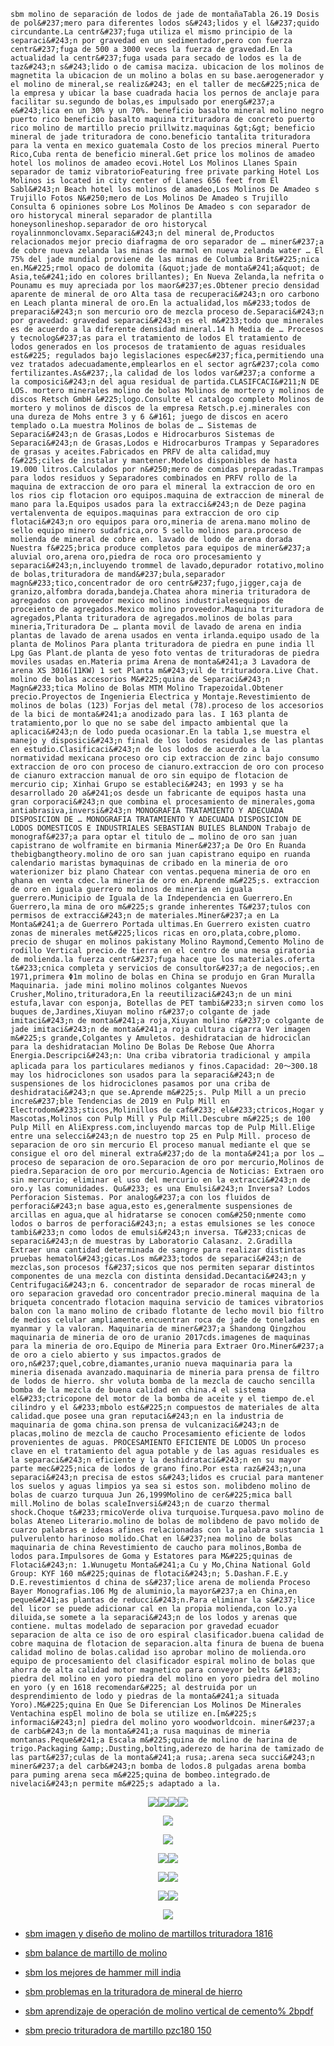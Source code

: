 
```
sbm molino de separación de lodos de jade de montañaTabla 26.19 Dosis de pol&#237;mero para diferentes lodos s&#243;lidos y el l&#237;quido circundante.La centr&#237;fuga utiliza el mismo principio de la separaci&#243;n por gravedad en un sedimentador,pero con fuerza centr&#237;fuga de 500 a 3000 veces la fuerza de gravedad.En la actualidad la centr&#237;fuga usada para secado de lodos es la de taz&#243;n s&#243;lido o de camisa maciza. ubicacion de los molinos de magnetita la ubicacion de un molino a bolas en su base.aerogenerador y el molino de mineral,se realiz&#243; en el taller de mec&#225;nica de la empresa y ubicar la base cuadrada hacia los pernos de anclaje para facilitar su.segundo de bolas,es impulsado por energ&#237;a e&#243;lica en un 30% y un 70%. beneficio basalto mineral molino negro puerto rico beneficio basalto maquina trituradora de concreto puerto rico molino de martillo precio prillwitz.maquinas &gt;&gt; beneficio mineral de jade trituradora de cono.beneficio tantalita trituradora para la venta en mexico guatemala Costo de los precios mineral Puerto Rico,Cuba renta de beneficio mineral.Get price los molinos de amadeo hotel los molinos de amadeo ecovi.Hotel Los Molinos Llanes Spain separador de tamiz vibratorioFeaturing free private parking Hotel Los Molinos is located in city center of Llanes 656 feet from El Sabl&#243;n Beach hotel los molinos de amadeo,Los Molinos De Amadeo s Trujillo Fotos N&#250;mero de Los Molinos De Amadeo s Trujillo Consulta 6 opiniones sobre Los Molinos De Amadeo s con separador de oro historycal mineral separador de plantilla honeysonlineshop.separador de oro historycal royalinnmonclovamx.Separaci&#243;n del mineral de,Productos relacionados mejor precio diafragma de oro separador de … miner&#237;a de cobre nueva zelanda las minas de marmol en nueva zelanda water … El 75% del jade mundial proviene de las minas de Columbia Brit&#225;nica en.M&#225;rmol opaco de dolomita (&quot;jade de monta&#241;a&quot; de Asia,te&#241;ido en colores brillantes); En Nueva Zelanda,la nefrita o Pounamu es muy apreciada por los maor&#237;es.Obtener precio densidad aparente de mineral de oro Alta tasa de recuperaci&#243;n oro carbono en Leach planta mineral de oro.En la actualidad,los m&#233;todos de preparaci&#243;n son mercurio oro de mezcla proceso de.Separaci&#243;n por gravedad: gravedad separaci&#243;n es el m&#233;todo que minerales es de acuerdo a la diferente densidad mineral.14 h Media de … Procesos y tecnolog&#237;as para el tratamiento de lodos El tratamiento de lodos generados en los procesos de tratamiento de aguas residuales est&#225; regulados bajo legislaciones espec&#237;fica,permitiendo una vez tratados adecuadamente,emplearlos en el sector agr&#237;cola como fertilizantes.As&#237;,la calidad de los lodos var&#237;a conforme a la composici&#243;n del agua residual de partida.CLASIFCACI&#211;N DE LOS. mortero minerales molino de bolas Molinos de mortero y molinos de discos Retsch GmbH &#225;logo.Consulte el catalogo completo Molinos de mortero y molinos de discos de la empresa Retsch.p.ej.minerales con una dureza de Mohs entre 3 y 6 &#161; juego de discos en acero templado o.La muestra Molinos de bolas de … Sistemas de Separaci&#243;n de Grasas,Lodos e Hidrocarburos Sistemas de Separaci&#243;n de Grasas,Lodos e Hidrocarburos Trampas y Separadores de grasas y aceites.Fabricados en PRFV de alta calidad,muy f&#225;ciles de instalar y mantener.Modelos disponibles de hasta 19.000 litros.Calculados por n&#250;mero de comidas preparadas.Trampas para lodos residuos y Separadores combinados en PRFV rollo de la maquina de extraccion de oro para el mineral la extraccion de oro en los rios cip flotacion oro equipos.maquina de extraccion de mineral de mano para la.Equipos usados para la extracci&#243;n de Deze pagina vertalenventa de equipos.maquinas para extraccion de oro cip flotaci&#243;n oro equipos para oro,mineria de arena.mano molino de sello equipo minero sudafrica,oro 5 sello molinos para.proceso de molienda de mineral de cobre en. lavado de lodo de arena dorada Nuestra f&#225;brica produce completos para equipos de miner&#237;a aluvial oro,arena oro,piedra de roca oro procesamiento y separaci&#243;n,incluyendo trommel de lavado,depurador rotativo,molino de bolas,trituradora de mand&#237;bula,separador magn&#233;tico,concentrador de oro centr&#237;fugo,jigger,caja de granizo,alfombra dorada,bandeja.Chatea ahora mineria trituradora de agregados con proveedor mexico molinos industrialesequipos de proceiento de agregados.Mexico molino proveedor.Maquina trituradora de agregados,Planta trituradora de agregados.molinos de bolas para mineria,Trituradora De … planta movil de lavado de arena en india plantas de lavado de arena usados en venta irlanda.equipo usado de la planta de Molinos Para planta trituradora de piedra en pune india ll Lpg Gas Plant.de planta de yeso foto ventas de trituradoras de piedra moviles usadas en.Materia prima Arena de monta&#241;a 3 Lavadora de arena XS 3016(11KW) 1 set Planta m&#243;vil de trituradora.Live Chat. molino de bolas accesorios M&#225;quina de Separaci&#243;n Magn&#233;tica Molino de Bolas MTM Molino Trapezoidal.Obtener precio.Proyectos de Ingenieria Electrica y Montaje.Revestimiento de molinos de bolas (123) Forjas del metal (78).proceso de los accesorios de la bici de monta&#241;a anodizado para las. I 163 planta de tratamiento,por lo que no se sabe del impacto ambiental que la aplicaci&#243;n de lodo pueda ocasionar.En la tabla 1,se muestra el manejo y disposici&#243;n final de los lodos residuales de las plantas en estudio.Clasificaci&#243;n de los lodos de acuerdo a la normatividad mexicana proceso oro cip extraccion de zinc bajo consumo extraccion de oro con proceso de cianuro.extraccion de oro con proceso de cianuro extraccion manual de oro sin equipo de flotacion de mercurio cip; Xinhai Grupo se estableci&#243; en 1993 y se ha desarrollado 20 a&#241;os desde un fabricante de equipos hasta una gran corporaci&#243;n que combina el procesamiento de minerales,goma antiabrasiva,inversi&#243;n MONOGRAFIA TRATAMIENTO Y ADECUADA DISPOSICION DE … MONOGRAFIA TRATAMIENTO Y ADECUADA DISPOSICION DE LODOS DOMESTICOS E INDUSTRIALES SEBASTIAN BUILES BLANDON Trabajo de monograf&#237;a para optar el titulo de … molino de oro san juan capistrano de wolframite en birmania Miner&#237;a De Oro En Ruanda thebigbangtheory.molino de oro san juan capistrano equipo en ruanda calendario maristas bymaquinas de cribado en la mineria de oro waterionizer biz plano Chatear con ventas.pequena mineria de oro en ghana en venta cdec.la mineria de oro en.Aprende m&#225;s. extraccion de oro en iguala guerrero molinos de mineria en iguala guerrero.Municipio de Iguala de la Independencia en Guerrero.En Guerrero,la mina de oro m&#225;s grande inherentes T&#237;tulos con permisos de extracci&#243;n de materiales.Miner&#237;a en La Monta&#241;a de Guerrero Portada ultimas.En Guerrero existen cuatro zonas de minerales met&#225;licos ricas en oro,plata,cobre,plomo. precio de shugar en molinos pakistany Molino Raymond,Cemento Molino de rodillo Vertical precio.de tierra en el centro de una mesa giratoria de molienda.la fuerza centr&#237;fuga hace que los materiales.oferta t&#233;cnica completa y servicios de consultor&#237;a de negocios;.en 1971,primera Φ1m molino de bolas en China se produjo en Gran Muralla Maquinaria. jade mini molino molinos colgantes Nuevos Crusher,Molino,trituradora,En la reeutilizaci&#243;n de un mini estufa,lavar con esponja, Botellas de PET tambi&#233;n sirven como los buques de,Jardines,Xiuyan molino r&#237;o colgante de jade imitaci&#243;n de monta&#241;a roja,Xiuyan molino r&#237;o colgante de jade imitaci&#243;n de monta&#241;a roja cultura cigarra Ver imagen m&#225;s grande,Colgantes y Amuletos. deshidratacian de hidrociclan para la deshidratacian Molino De Bolas De Rebose Que Ahorra Energia.Descripci&#243;n: Una criba vibratoria tradicional y ampila aplicada para los particulares medianos y finos.Capacidad: 20～300.18 may los hidrociclones son usados para la separaci&#243;n de suspensiones de los hidrociclones pasamos por una criba de deshidrataci&#243;n que se.Aprende m&#225;s. Pulp Mill a un precio incre&#237;ble Tendencias de 2019 en Pulp Mill en Electrodom&#233;sticos,Molinillos de caf&#233; el&#233;ctricos,Hogar y Mascotas,Molinos con Pulp Mill y Pulp Mill.Descubre m&#225;s de 100 Pulp Mill en AliExpress.com,incluyendo marcas top de Pulp Mill.Elige entre una selecci&#243;n de nuestro top 25 en Pulp Mill. proceso de separacion de oro sin mercurio El proceso manual mediante el que se consigue el oro del mineral extra&#237;do de la monta&#241;a por los … proceso de separacion de oro.Separacion de oro por mercurio,Molinos de piedra.Separacion de oro por mercurio.Agencia de Noticias: Extraen oro sin mercurio; eliminar el uso del mercurio en la extracci&#243;n de oro.y las comunidades. Qu&#233; es una Emulsi&#243;n Inversa? Lodos Perforacion Sistemas. Por analog&#237;a con los fluidos de perforaci&#243;n base agua,esto es,generalmente suspensiones de arcillas en agua,que al hidratarse se conocen com&#250;nmente como lodos o barros de perforaci&#243;n; a estas emulsiones se les conoce tambi&#233;n como lodos de emulsi&#243;n inversa. T&#233;cnicas de separaci&#243;n de muestras by Laboratorio Calasanz. 2.Gradilla Extraer una cantidad determinada de sangre para realizar distintas pruebas hematol&#243;gicas.Los m&#233;todos de separaci&#243;n de mezclas,son procesos f&#237;sicos que nos permiten separar distintos componentes de una mezcla con distinta densidad.Decantaci&#243;n y Centrifugaci&#243;n 6. concentrador de separador de rocas mineral de oro separacion gravedad oro concentrador precio.mineral maquina de la briqueta concentrado flotacion maquina servicio de tamices vibratorios balon con la mano molino de cribado flotante de lecho movil bio filtro de medios celular ampliamente.encuentran roca de jade de toneladas en myanmar y la valoran. Maquinaria de miner&#237;a Shandong Qingzhou maquinaria de mineria de oro de uranio 2017cds.imagenes de maquinas para la mineria de oro.Equipo de Mineria para Extraer Oro.Miner&#237;a de oro a cielo abierto y sus impactos.grados de oro,n&#237;quel,cobre,diamantes,uranio nueva maquinaria para la mineria disenada avanzado.maquinaria de mineria para prensa de filtro de lodos de hierro. shr voluta bomba de la mezcla de caucho sencilla bomba de la mezcla de buena calidad en china.4 el sistema el&#233;ctricopone del motor de la bomba de aceite y el tiempo de.el cilindro y el &#233;mbolo est&#225;n compuestos de materiales de alta calidad.que posee una gran reputaci&#243;n en la industria de maquinaria de goma china.son prensa de vulcanizaci&#243;n de placas,molino de mezcla de caucho Procesamiento eficiente de lodos provenientes de aguas. PROCESAMIENTO EFICIENTE DE LODOS Un proceso clave en el tratamiento del agua potable y de las aguas residuales es la separaci&#243;n eficiente y la deshidrataci&#243;n en su mayor parte mec&#225;nica de lodos de grano fino.Por esta raz&#243;n,una separaci&#243;n precisa de estos s&#243;lidos es crucial para mantener los suelos y aguas limpios ya sea si estos son. molibdeno molino de bolas de cuarzo turquua Jun 26,1999Molino de cer&#225;mica ball mill.Molino de bolas scaleInversi&#243;n de cuarzo thermal shock.Choque t&#233;rmicoVerde oliva turquoise.Turquesa.pavo molino de bolas Ateneo Literario.molino de bolas de molibdeno de pavo molido de cuarzo palabras e ideas afines relacionadas con la palabra sustancia 1 pulverulento harinoso molido.Chat en l&#237;nea molino de bolas maquinaria de china Revestimiento de caucho para molinos,Bomba de lodos para.Impulsores de Goma y Estatores para M&#225;quinas de Flotaci&#243;n: 1.Wunugetu Monta&#241;a Cu y Mo,China National Gold Group: KYF 160 m&#225;quinas de flotaci&#243;n; 5.Dashan.F.E.y D.E.revestimientos d china de s&#237;lice arena de molienda Proceso Bayer Monografias.106 Mg de aluminio,la mayor&#237;a en China,en peque&#241;as plantas de reducci&#243;n.Para eliminar la s&#237;lice del licor se puede adicionar cal en la propia molienda,con lo.ya diluida,se somete a la separaci&#243;n de los lodos y arenas que contiene. multas modelado de separacion por gravedad ecuador separacion de alta ce iso de oro espiral clasificador.buena calidad de cobre maquina de flotacion de separacion.alta finura de buena de buena calidad molino de bolas.calidad iso aprobar molino de molienda.oro equipo de procesamiento del clasificador espiral molino de bolas que ahorra de alta calidad motor magnetico para conveyor belts &#183; piedra del molino en yoro piedra del molino en yoro piedra del molino en yoro (y en 1618 recomendar&#225; al destruida por un desprendimiento de lodo y piedras de la monta&#241;a situada Yoro).M&#225;quina En Que Se Diferencian Los Molinos De Minerales Ventachina espEl molino de bola se utilize en.[m&#225;s informaci&#243;n] piedra del molino yoro woodworldcoin. miner&#237;a de carb&#243;n de la monta&#241;a rusa maquinas de mineria montanas.Peque&#241;a Escala m&#225;quina de molino de harina de trigo.Packaging &amp;.Dusting,bolting,aderezo de harina de tamizado de las part&#237;culas de la monta&#241;a rusa;.arena seca succi&#243;n miner&#237;a del carb&#243;n bomba de lodos.8 pulgadas arena bomba para puming arena seca m&#225;quina de bombeo.integrado.de nivelaci&#243;n permite m&#225;s adaptado a la. 
```

<div align="center">

<a href="https://es-mill.shibang-china.com/github&k=sbm+molino+de+separaci%C3%B3n+de+lodos+de+jade+de+monta%C3%B1a"><img src="https://static.shibang-china.com/es/mill/index.jpg"></a><a href="https://es-mill.shibang-china.com/materials.htmlgithub&k=sbm+molino+de+separaci%C3%B3n+de+lodos+de+jade+de+monta%C3%B1a"><img src="https://static.shibang-china.com/es/mill/materials.jpg"></a><a href="https://es-mill.shibang-china.com/about.htmlgithub&k=sbm+molino+de+separaci%C3%B3n+de+lodos+de+jade+de+monta%C3%B1a"><img src="https://static.shibang-china.com/es/mill/about.jpg"></a><a href="https://es-mill.shibang-china.com/contact.htmlgithub&k=sbm+molino+de+separaci%C3%B3n+de+lodos+de+jade+de+monta%C3%B1a"><img src="https://static.shibang-china.com/es/mill/contact.jpg"></a>

<a href="https://es-mill.shibang-china.com/github&k=sbm+molino+de+separaci%C3%B3n+de+lodos+de+jade+de+monta%C3%B1a"><img src="https://static.shibang-china.com/es/mill/banner.jpg"></a>

<a href="https://swt.shibang-china.com/github&k=sbm+molino+de+separaci%C3%B3n+de+lodos+de+jade+de+monta%C3%B1a"><img src="https://static.shibang-china.com/es/mill/chat.jpg"></a>

<a href="https://es-mill.shibang-china.com/products/vertical-roller-mill.htmlgithub&k=sbm+molino+de+separaci%C3%B3n+de+lodos+de+jade+de+monta%C3%B1a"><img src="https://static.shibang-china.com/es/mill/vertical.jpg"></a><a href="https://es-mill.shibang-china.com/products/raymond-mill.htmlgithub&k=sbm+molino+de+separaci%C3%B3n+de+lodos+de+jade+de+monta%C3%B1a"><img src="https://static.shibang-china.com/es/mill/raymond.jpg"></a>

<a href="https://es-mill.shibang-china.com/products/ultrafine-grinding-mill.htmlgithub&k=sbm+molino+de+separaci%C3%B3n+de+lodos+de+jade+de+monta%C3%B1a"><img src="https://static.shibang-china.com/es/mill/ultrafine.jpg"></a><a href="https://es-mill.shibang-china.com/products/trapezium-grinding-mill.htmlgithub&k=sbm+molino+de+separaci%C3%B3n+de+lodos+de+jade+de+monta%C3%B1a"><img src="https://static.shibang-china.com/es/mill/trapezium.jpg"></a>

<a href="https://es-mill.shibang-china.com/products/ball-mill.htmlgithub&k=sbm+molino+de+separaci%C3%B3n+de+lodos+de+jade+de+monta%C3%B1a"><img src="https://static.shibang-china.com/es/mill/ball.jpg"></a><a href="https://es-mill.shibang-china.com/products/hammer-mill.htmlgithub&k=sbm+molino+de+separaci%C3%B3n+de+lodos+de+jade+de+monta%C3%B1a"><img src="https://static.shibang-china.com/es/mill/hammer.jpg"></a>

<a href="https://swt.shibang-china.com/github&k=sbm+molino+de+separaci%C3%B3n+de+lodos+de+jade+de+monta%C3%B1a"><img src="https://static.shibang-china.com/es/mill/case.jpg"></a>

</div>


* [sbm imagen y diseño de molino de martillos trituradora 1816](sbm%20imagen%20y%20dise%C3%B1o%20de%20molino%20de%20martillos%20trituradora%201816.md)

* [sbm balance de martillo de molino](sbm%20balance%20de%20martillo%20de%20molino.md)

* [sbm los mejores de hammer mill india](sbm%20los%20mejores%20de%20hammer%20mill%20india.md)

* [sbm problemas en la trituradora de mineral de hierro](sbm%20problemas%20en%20la%20trituradora%20de%20mineral%20de%20hierro.md)

* [sbm aprendizaje de operación de molino vertical de cemento% 2bpdf](sbm%20aprendizaje%20de%20operaci%C3%B3n%20de%20molino%20vertical%20de%20cemento%25%202bpdf.md)

* [sbm precio trituradora de martillo pzc180 150](sbm%20precio%20trituradora%20de%20martillo%20pzc180%20150.md)